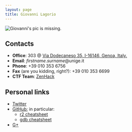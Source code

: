 ```yaml
---
layout: page
title: Giovanni Lagorio
---
```


![Giovanni's pic is missing.](http://www.dibris.unige.it/public/staff/img/foto_700231.jpg)


## Contacts

- **Office**: 303 @ [Via Dodecaneso 35, I-16146, Genoa, Italy.](https://www.google.it/maps/place/Via+Dodecaneso,+35,+16146+Genova+GE/@44.403165,8.9696801,17z/data=!3m1!4b1!4m5!3m4!1s0x12d3430b2216399f:0xe215417b3e571fb4!8m2!3d44.403165!4d8.9718688?hl=en)
- **Email**: *firstname*.*surname*@unige.it
- **Phone**: +39 010 353 6756
- **Fax** (are you kidding, right?): +39 010 353 6699
- **CTF Team**: [ZenHack](http://zenhack.team)

## Personal links
- [Twitter](https://twitter.com/zxgio)
- [GitHub](https://github.com/zxgio); in particular:
  - [r2 cheatsheet](https://github.com/zxgio/r2-cheatsheet)
  - [gdb cheatsheet](https://github.com/zxgio/gdb-cheatsheet)
- [G+](https://plus.google.com/+GiovanniLagorio)
